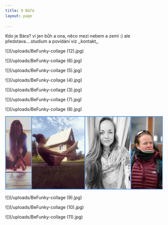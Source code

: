 ```yaml
---
title: O Báře
layout: page

---
```

Kdo je Bára? ví jen bůh a ona, něco mezi nebem a zemí :) ale představa....studium a povídání viz ,,kontakt,,

![](/uploads/BeFunky-collage (12).jpg)

![](/uploads/BeFunky-collage (6).jpg)

![](/uploads/BeFunky-collage (5).jpg)

![](/uploads/BeFunky-collage (4).jpg)

![](/uploads/BeFunky-collage (3).jpg)

![](/uploads/BeFunky-collage (7).jpg)

![](/uploads/BeFunky-collage (8).jpg)

![](/uploads/BeFunky-collage-2.jpg)

![](/uploads/BeFunky-collage (9).jpg)

![](/uploads/BeFunky-collage (10).jpg)

![](/uploads/BeFunky-collage (11).jpg)